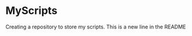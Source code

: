 # MyScripts

Creating a repository to store my scripts.
This is a new line in the README

<!-- TREEVIEW!!! -->
